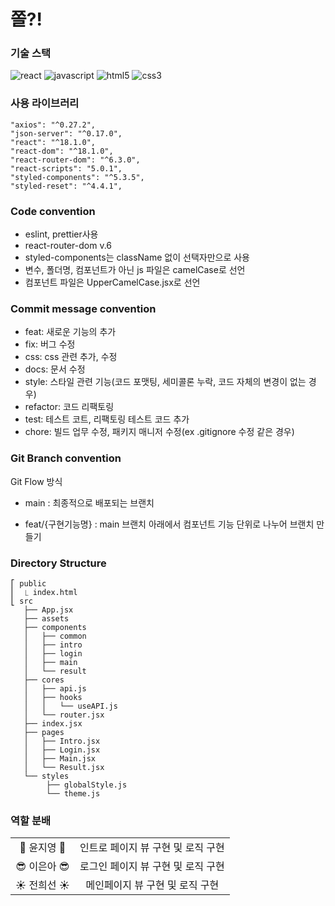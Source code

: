 # 쫄?!

<!-- ### 서비스 한줄 소개 -->

### 기술 스택
![react](https://img.shields.io/badge/-react-58c3ff?labelColor=white&logo=React)
![javascript](https://img.shields.io/badge/-javascript-ffd700?labelColor=white&logo=JavaScript)
![html5](https://img.shields.io/badge/-html5-fe765a?labelColor=white&logo=HTML5)
![css3](https://img.shields.io/badge/-css3-white?labelColor=blue&logo=CSS3)

### 사용 라이브러리
```
"axios": "^0.27.2",
"json-server": "^0.17.0",
"react": "^18.1.0",
"react-dom": "^18.1.0",
"react-router-dom": "^6.3.0",
"react-scripts": "5.0.1",
"styled-components": "^5.3.5",
"styled-reset": "^4.4.1",
```

### Code convention
- eslint, prettier사용
- react-router-dom v.6
- styled-components는 className 없이 선택자만으로 사용
- 변수, 폴더명, 컴포넌트가 아닌 js 파일은 camelCase로 선언
- 컴포넌트 파일은 UpperCamelCase.jsx로 선언


### Commit message convention
- feat: 새로운 기능의 추가  
- fix: 버그 수정
- css: css 관련 추가, 수정
- docs: 문서 수정
- style: 스타일 관련 기능(코드 포맷팅, 세미콜론 누락, 코드 자체의 변경이 없는 경우)
- refactor: 코드 리팩토링
- test: 테스트 코트, 리팩토링 테스트 코드 추가
- chore: 빌드 업무 수정, 패키지 매니저 수정(ex .gitignore 수정 같은 경우)


### Git Branch convention
Git Flow 방식

+ main : 최종적으로 배포되는 브랜치

+ feat/{구현기능명} : main 브랜치 아래에서 컴포넌트 기능 단위로 나누어 브랜치 만들기


### Directory Structure
```
⎡ public
⎜  ⎿ index.html
⎣ src
   ├── App.jsx
   ├── assets
   ├── components
   │   ├── common 
   │   ├── intro
   │   ├── login
   │   ├── main
   │   └── result
   ├── cores
   │   ├── api.js
   │   ├── hooks
   │   │   └── useAPI.js
   │   └── router.jsx
   ├── index.jsx
   ├── pages
   │   ├── Intro.jsx
   │   ├── Login.jsx
   │   ├── Main.jsx
   │   └── Result.jsx
   └── styles
        ├── globalStyle.js
        └── theme.js
```

### 역할 분배

<table>
    <tr align="center">
        <td>
           💛 윤지영 💛
        </td>
        <td>
           인트로 페이지 뷰 구현 및 로직 구현
        </td>
    </tr>
    <tr align="center">
        <td>
            😎 이은아 😎
        </td>
        <td>
            로그인 페이지 뷰 구현 및 로직 구현
        </td>
    </tr>
    <tr align="center">
        <td>
            ☀️ 전희선 ☀️
        </td>
        <td>
           메인페이지 뷰 구현 및 로직 구현 
        </td>
    </tr>
</table>
